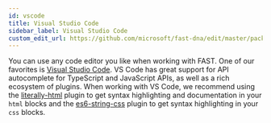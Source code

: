 ```yaml
---
id: vscode
title: Visual Studio Code
sidebar_label: Visual Studio Code
custom_edit_url: https://github.com/microsoft/fast-dna/edit/master/packages/web-components/fast-foundation/docs/tools/vscode.md
---
```


You can use any code editor you like when working with FAST. One of our favorites is [Visual Studio Code](https://code.visualstudio.com/). VS Code has great support for API autocomplete for TypeScript and JavaScript APIs, as well as a rich ecosystem of plugins. When working with VS Code, we recommend using the [literally-html](https://marketplace.visualstudio.com/items?itemName=webreflection.literally-html) plugin to get syntax highlighting and documentation in your `html` blocks and the [es6-string-css](https://marketplace.visualstudio.com/items?itemName=bashmish.es6-string-css) plugin to get syntax highlighting in your `css` blocks.